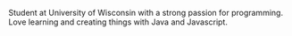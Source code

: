 Student at University of Wisconsin with a strong passion for programming. Love learning and creating things with Java and Javascript.
